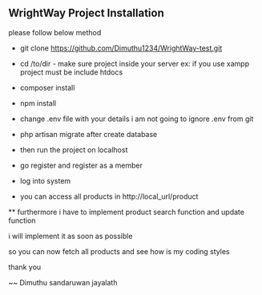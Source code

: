 ## WrightWay Project Installation 

please follow below method

- git clone https://github.com/Dimuthu1234/WrightWay-test.git

- cd /to/dir - make sure project inside your server ex: if you use xampp project must be include htdocs

- composer install

- npm install

- change .env file with your details i am not going to ignore .env from git 

- php artisan migrate after create database 

- then run the project on localhost

-  go register and register as a member 

- log into system 

- you can access all products in http://local_url/product

** furthermore i have to implement product search function and update function 

i will implement it as soon as possible 

so you can now fetch all products and see how is my coding styles

thank you

~~ Dimuthu sandaruwan jayalath

 
